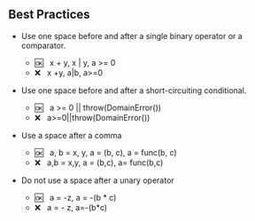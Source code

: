 ## Best Practices

- Use one space before and after a single binary operator or a comparator.
  - :ok:&nbsp;&nbsp; x + y, x | y, a >= 0
  - :x:&nbsp;&nbsp;  x +y, a|b, a>=0

- Use one space before and after a short-circuiting conditional.
  - :ok:&nbsp;&nbsp; a >= 0 || throw(DomainError())
  - :x:&nbsp;&nbsp;  a>=0||throw(DomainError())
  
- Use a space after a comma
  - :ok:&nbsp;&nbsp; a, b = x, y, a = (b, c), a = func(b, c)
  - :x:&nbsp;&nbsp;  a,b = x,y, a = (b,c), a= func(b,c)

- Do not use a space after a unary operator
  - :ok:&nbsp;&nbsp; a = -z, a = -(b * c)
  - :x:&nbsp;&nbsp;  a = - z, a=-(b*c)
  
 
